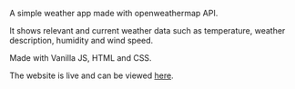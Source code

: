 A simple weather app made with openweathermap API.

It shows relevant and current weather data such as temperature, weather description, humidity and wind speed.

Made with Vanilla JS, HTML and CSS.

The website is live and can be viewed [here](https://weather-app-alex7033.netlify.app/).